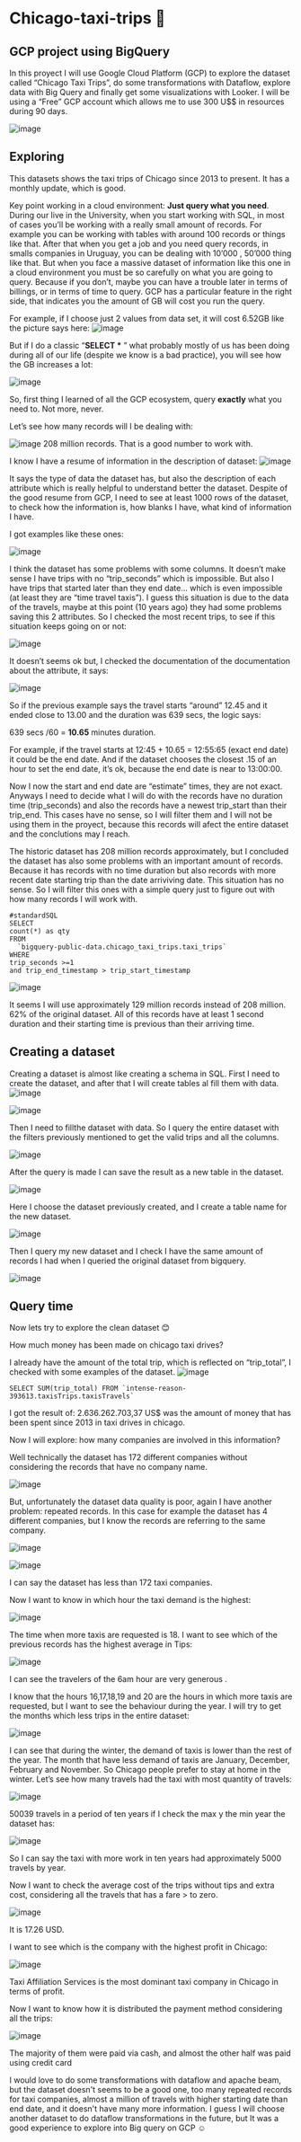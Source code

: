 #  Chicago-taxi-trips :taxi:
## GCP project using BigQuery

In this proyect I will use Google Cloud Platform (GCP) to explore the dataset called 
“Chicago Taxi Trips”, do some transformations with Dataflow, explore data with Big Query and finally get some visualizations with Looker. 
I will be using a “Free” GCP account which allows me to use 300 U$$ in resources during 90 days.

![image](https://github.com/emilianoregazzoni/Chicago-taxi-trips/assets/20979227/0f9d45ce-ec6a-4335-9ba7-5071e3f55129)

## __Exploring__  

This datasets shows the taxi trips of Chicago since 2013 to present. It has a monthly update, which is good.

Key point working in a cloud environment: __Just query what you need__.
During our live in the University, when you start working with SQL, in most of cases you’ll be working with a really small amount of records. For example you can be working with tables with around 100
records or things like that.
After that when you get a job and you need query records, in smalls companies in Uruguay, you can be dealing with 10’000 , 50’000 thing like that. 
But when you face a massive dataset of information like this one in a cloud environment you must be so carefully on what you are going to query. Because if you don’t, maybe you can have a trouble later in terms of billings, or in terms of time to query.
GCP has a particular feature in the right side, that indicates you the amount of GB will cost you run the query. 

For example, if I choose just 2 values from data set, it will cost 6.52GB like the picture says here:
![image](https://github.com/emilianoregazzoni/Chicago-taxi-trips/assets/20979227/729578e8-4ee0-405c-84e8-eea60dd331da)

But if I do a classic “__SELECT *__ ”  what probably mostly of us has been doing during all of our life (despite we know is a bad practice), you will see how the GB increases a lot:

![image](https://github.com/emilianoregazzoni/Chicago-taxi-trips/assets/20979227/b2bbaff6-f257-4589-9604-34bfb0a0f981)

So, first thing I learned of all the GCP ecosystem, query __exactly__ what you need to. Not more, never.

Let’s see how many records will I be dealing with:

![image](https://github.com/emilianoregazzoni/Chicago-taxi-trips/assets/20979227/73e24bbc-0c31-40aa-8d2c-3f157861b4d9)
208 million records. That is a good number to work with.

I know I have a resume of information in the description of dataset:
![image](https://github.com/emilianoregazzoni/Chicago-taxi-trips/assets/20979227/3f32da28-8ad8-4ad4-afa5-98e50a0be21f)

It says the type of data the dataset has, but also the description of each attribute which is really helpful to understand better the dataset.
Despite of the good resume from GCP, I need to see at least 1000 rows of the dataset, to check how the information is, how blanks I have, what kind of information I have.

I got examples like these ones:

![image](https://github.com/emilianoregazzoni/Chicago-taxi-trips/assets/20979227/0aaca390-c873-4848-abe0-71edf3e89819)

I think the dataset has some problems with some columns. It doesn’t make sense I have trips with no “trip_seconds” which is impossible. But also I have trips that started later than they end date... which is even impossible (at least they are “time travel taxis”).
I guess this situation is due to the data of the travels, maybe at this point (10 years ago) they had some problems saving this 2 attributes.
So I checked the most recent trips, to see if this situation keeps going on or not:

![image](https://github.com/emilianoregazzoni/Chicago-taxi-trips/assets/20979227/3b8fb612-4638-49cc-a40f-985ab0f45472)

It doesn’t seems ok but, I checked the documentation of the documentation about the attribute, it says:

![image](https://github.com/emilianoregazzoni/Chicago-taxi-trips/assets/20979227/458d0544-a6f3-43a2-914e-f3f4cec870e2)

So if the previous example says the travel starts “around” 12.45 and it ended close to 13.00 and the duration was 639 secs, the logic says:

639 secs /60 = __10.65__ minutes duration.

For example, if the travel starts at 12:45 + 10.65 = 12:55:65 (exact end date) it could be the end date. And if the dataset chooses the closest .15 of an hour to set the end date, it’s ok, because the end date is near to 13:00:00.

Now I now the start and end date are “estimate” times, they are not exact.
Anyways I need to decide what I will do with the records have no duration time (trip_seconds) and also the records have a newest trip_start than their trip_end. This cases have no sense, so I will filter them and I will not be using them in the proyect, because this records will afect the entire dataset and the conclutions may I reach.

The historic dataset has 208 million records approximately, but I concluded the dataset has also some problems with an important amount of records. Because it has records with no time duration but also records with more recent date starting  trip than the date arriviving date. This situation has no sense. 
So I will filter this ones with a simple query just to figure out with how many records I will work with.

```  
#standardSQL
SELECT
count(*) as qty
FROM
  `bigquery-public-data.chicago_taxi_trips.taxi_trips`
WHERE
trip_seconds >=1
and trip_end_timestamp > trip_start_timestamp
```  
![image](https://github.com/emilianoregazzoni/Chicago-taxi-trips/assets/20979227/1e5b727a-5e5a-4fed-b6c9-c935d166fd9f)

It seems I will use approximately 129 million records instead of 208 million. 62% of the original dataset. All of this records have at least 1 second duration and their starting time is previous than their arriving time.

## __Creating a dataset__  

Creating a dataset is almost like creating a schema in SQL. First I need to create the dataset, and after that I will create tables al fill them with data.
![image](https://github.com/emilianoregazzoni/Chicago-taxi-trips/assets/20979227/619c3217-f4df-4eae-8366-c8e7f4b8db46)

![image](https://github.com/emilianoregazzoni/Chicago-taxi-trips/assets/20979227/5c0759cf-0f35-4106-a483-738cb64f4060)

Then I need to fillthe dataset with data.
So I query the entire dataset with the filters previously mentioned to get the valid trips and all the columns.

![image](https://github.com/emilianoregazzoni/Chicago-taxi-trips/assets/20979227/6ef49388-f195-4f49-a712-34f25ce9c3f8)

After the query is made I can save the result as a new table in the dataset.

![image](https://github.com/emilianoregazzoni/Chicago-taxi-trips/assets/20979227/aa3fac69-fb49-41f5-82d5-0e99ece19430)

Here I choose the dataset previously created, and I create a table name for the new dataset.

![image](https://github.com/emilianoregazzoni/Chicago-taxi-trips/assets/20979227/27e348a8-207d-43bd-8776-584d8cef77da)

Then I query my new dataset and I check I have the same amount of records I had when I queried the original dataset from bigquery.

![image](https://github.com/emilianoregazzoni/Chicago-taxi-trips/assets/20979227/1058493e-054a-416f-9732-2e91a8f455ac)

## __Query time__  


Now lets try to explore the clean dataset :blush:

How much money has been made on chicago taxi drives?

I already have the amount of the total trip, which is reflected on “trip_total”, I checked with some examples of the dataset.
![image](https://github.com/emilianoregazzoni/Chicago-taxi-trips/assets/20979227/b204ccb2-34b1-48c4-9166-40cddb463a8d)

``` 
SELECT SUM(trip_total) FROM `intense-reason-393613.taxisTrips.taxisTravels`
```  
I got the result of: 2.636.262.703,37 US$
was the amount of money that has been spent since 2013 in taxi drives in chicago.

Now I will explore:  how many companies are involved in this information?

Well technically the dataset has 172 different companies without considering the records that have no company name.

![image](https://github.com/emilianoregazzoni/Chicago-taxi-trips/assets/20979227/07b7430b-70ee-4adf-92a8-6a1da75c8b1d)

But, unfortunately the dataset data quality is poor, again I have another problem: repeated records.
In this case for example the dataset has 4 different companies, but I know the records are referring to the same company.

![image](https://github.com/emilianoregazzoni/Chicago-taxi-trips/assets/20979227/244beee0-856f-41c4-af7c-a0983a2b7634)

![image](https://github.com/emilianoregazzoni/Chicago-taxi-trips/assets/20979227/06e7d57f-bcce-417e-b288-7f4314d98542)

I can say the dataset has less than 172 taxi companies.

Now I want to know in which hour the taxi demand is the highest:

![image](https://github.com/emilianoregazzoni/Chicago-taxi-trips/assets/20979227/334244f5-7fa5-4cd4-a157-fc8a7d3796d3)

The time when more taxis are requested is 18.
I want to see which of the previous records has the highest average in Tips:

![image](https://github.com/emilianoregazzoni/Chicago-taxi-trips/assets/20979227/2543f6d4-628d-482c-a476-0d36003f21ee)

I can see the travelers of the 6am hour are very generous .

I know that the hours 16,17,18,19 and 20 are the hours in which more taxis are requested, but I want to see the behaviour during the year.
I will try to get the months which less trips in the entire dataset:

![image](https://github.com/emilianoregazzoni/Chicago-taxi-trips/assets/20979227/451e2439-f9ae-4227-be1c-6f537ed0e62e)

I can see that during the winter, the demand of taxis is lower than the rest of the year. The month that have less demand of taxis are January, December, February and November. So Chicago people prefer to stay at home in the winter.
Let’s see how many travels had the taxi with most quantity of travels:

![image](https://github.com/emilianoregazzoni/Chicago-taxi-trips/assets/20979227/0590546a-e679-4fe6-ac92-26934c503fe4)

50039 travels in a period of ten years if I check the max y the min year the dataset has:

![image](https://github.com/emilianoregazzoni/Chicago-taxi-trips/assets/20979227/6370408f-9d52-47aa-985f-f98fb95d224f)

So I can say the taxi with more work in ten years had approximately 5000 travels by year.

Now I want to check the average cost of the trips without tips and extra cost, considering all the travels that has a fare > to zero.

![image](https://github.com/emilianoregazzoni/Chicago-taxi-trips/assets/20979227/a4e0e1a2-3d3b-4c89-8112-643600b81500)

It is 17.26 USD.

I want to see which is the company with the highest profit in Chicago:

![image](https://github.com/emilianoregazzoni/Chicago-taxi-trips/assets/20979227/ccaa5d0d-da60-4750-8695-73b4a1683bc9)


Taxi Affiliation Services is the most dominant taxi company in Chicago in terms of profit.

Now I want to know how it is distributed the payment method considering all the trips:

![image](https://github.com/emilianoregazzoni/Chicago-taxi-trips/assets/20979227/a0d75fdf-aadd-4e41-b393-6d7a166e2193)

The majority of them were paid via cash, and almost the other half was paid using credit card

I would love to do some transformations with dataflow and apache beam, but the dataset doesn't seems to be a good one, too many repeated records for taxi companies, almost a million of travels with higher starting date than end date, and it doesn't have many more information. 
I guess I will choose another dataset to do dataflow transformations in the future, but It was a good experience to explore into Big query on GCP :relaxed:


